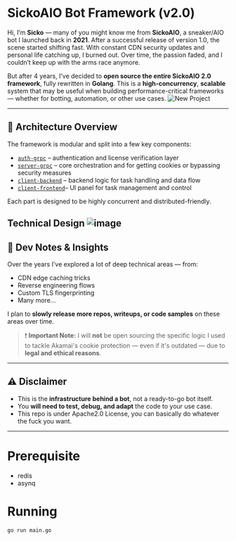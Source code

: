 # SickoAIO Bot Framework (v2.0)

Hi, I’m **Sicko** — many of you might know me from **SickoAIO**, a sneaker/AIO bot I launched back in **2021**. After a successful release of version 1.0, the scene started shifting fast. With constant CDN security updates and personal life catching up, I burned out. Over time, the passion faded, and I couldn’t keep up with the arms race anymore.

But after 4 years, I’ve decided to **open source the entire SickoAIO 2.0 framework**, fully rewritten in **Golang**. This is a **high-concurrency**, **scalable** system that may be useful when building performance-critical frameworks — whether for botting, automation, or other use cases.
![New Project](https://github.com/user-attachments/assets/464f7536-d337-47e7-aa0e-5f9e7d02d017)

---

## 🧱 Architecture Overview

The framework is modular and split into a few key components:

- [`auth-grpc`](https://github.com/sicko7947/sicko-aio-2.0-auth) – authentication and license verification layer  
- [`server-grpc`](https://github.com/sicko7947/sicko-aio-2.0-server) – core orchestration and for getting cookies or bypassing security measures
- [`client-backend`](https://github.com/sicko7947/sicko-aio-2.0-client) – backend logic for task handling and data flow  
- [`client-frontend`](https://github.com/sicko7947/sicko-aio-2.0-frontend-vue)– UI panel for task management and control  

Each part is designed to be highly concurrent and distributed-friendly.

Technical Design
![image](https://github.com/user-attachments/assets/dc8e7629-5886-4e4f-80a1-e976d93db834)
---

## 🧠 Dev Notes & Insights

Over the years I’ve explored a lot of deep technical areas — from:

- CDN edge caching tricks
- Reverse engineering flows
- Custom TLS fingerprinting
- Many more...

I plan to **slowly release more repos, writeups, or code samples** on these areas over time.

> ❗ **Important Note:** I will **not** be open sourcing the specific logic I used to tackle Akamai's cookie protection — even if it's outdated — due to **legal and ethical reasons**.

---

## ⚠️ Disclaimer

- This is the **infrastructure behind a bot**, not a ready-to-go bot itself.
- You **will need to test, debug, and adapt** the code to your use case.
- This repo is under Apache2.0 License, you can basically do whatever the fuck you want.
---

# Prerequisite
- redis
- asynq

# Running
`go run main.go ` 

